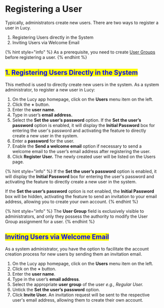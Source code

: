 # Registering a User

Typically, administrators create new users. There are two ways to register a user in Lucy.

1. Registering Users directly in the System
2. Inviting Users via Welcome Email

{% hint style="info" %}
As a prerequisite, you need to create [User Groups](creating-a-user-group.md) before registering a user.
{% endhint %}

## <mark style="color:blue;">1. Registering Users Directly in the System</mark>

This method is used to directly create new users in the system. As a system administrator, to register a new user in Lucy:

1. On the Lucy app homepage, click on the **Users** menu item on the left.
2. Click the **+** button.
3. Enter the **user name**.
4. Type in user’s **email address.**
5. Select the **Set the user’s password** option. If the **Set the user’s password** option is enabled, it will display the **Initial Password** box for entering the user's password and activating the feature to directly create a new user in the system.
6. Enter a **password** for the user.
7. Enable the **Send a welcome email** option if necessary to send a welcome email to the user’s email address after registering the user.
8. Click **Register User.** The newly created user will be listed on the Users page.

{% hint style="info" %}
If the **Set the user’s password** option is enabled, it will display the **Initial Password** box for entering the user's password and activating the feature to directly create a new user in the system.

If the **Set the user’s password** option is not enabled, the **Initial Password** box will be hidden, activating the feature to send an invitation to your email address, allowing you to create your own account.
{% endhint %}

{% hint style="info" %}
The **User Group** field is exclusively visible to administrators, and only they possess the authority to modify the User Group assignment for a user.
{% endhint %}

## <mark style="color:blue;">Inviting Users via Welcome Email</mark>

As a system administrator, you have the option to facilitate the account creation process for new users by sending them an invitation email.

1. On the Lucy app homepage, click on the **Users** menu item on the left.
2. Click on the **+** button.
3. Enter the **user name**.
4. Type in the user’s **email address**.
5. Select the appropriate **user group** of the user _e.g., Regular User._
6. Untick the **Set the user’s password** option.&#x20;
7. Click **Invite User.** An invitation request will be sent to the respective user's email address, allowing them to create their own account.
